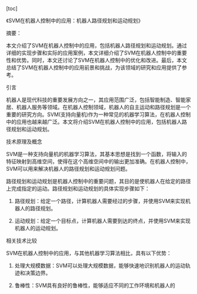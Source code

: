
[toc]                    
                
                
《SVM在机器人控制中的应用：机器人路径规划和运动规划》

摘要：

本文介绍了SVM在机器人控制中的应用，包括机器人路径规划和运动规划。通过详细的实现步骤和实际的应用案例，本文详细介绍了SVM在机器人控制中的重要性和优势。同时，本文还讨论了SVM在机器人控制中的优化和改进。最后，本文总结了SVM在机器人控制中的应用前景和挑战，为该领域的研究和应用提供了参考。

引言

机器人是现代科技的重要发展方向之一，其应用范围广泛，包括智能制造、智能家居、机器人服务等领域。在机器人控制领域，机器人的自主运动和路径规划是一个重要的研究方向。SVM(支持向量机)作为一种常见的机器学习算法，在机器人控制中的应用也越来越广泛。本文将介绍SVM在机器人控制中的应用，包括机器人路径规划和运动规划。

技术原理及概念

SVM是一种支持向量机的机器学习算法，其基本思想是找到一个函数，将输入的特征映射到高维空间，使得在这个高维空间中的输出更加准确。在机器人控制中，SVM可以用来解决机器人的路径规划和运动规划问题。

路径规划和运动规划是机器人控制中的重要问题，其目的是使机器人在给定的路径上完成指定的运动。路径规划和运动规划的具体实现步骤如下：

1. 路径规划：给定一个路径，计算机器人需要经过的步骤，并使用SVM来实现机器人的路径规划。

2. 运动规划：给定一个目标点，计算机器人需要到达的终点，并使用SVM来实现机器人的运动规划。

相关技术比较

SVM在机器人控制中的应用，与其他机器学习算法相比，具有以下优势：

1. 处理大规模数据：SVM可以处理大规模数据，能够快速地识别机器人的运动轨迹和决策边界。

2. 鲁棒性：SVM具有良好的鲁棒性，能够适应不同的工作环境和机器人的

